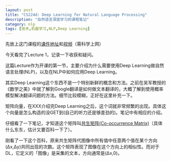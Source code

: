 ```yaml
---
layout: post
title: "CS224d: Deep Learning for Natural Language Processing"
description: "自然语言深度学习的课程笔记"
category: nlp
tags: [技术,机器学习,NLP,Deep Learning]
---
```

先放上这门课程的[课件地址](http://cs224d.stanford.edu/syllabus.html)和[视频](https://www.youtube.com/watch?v=xhHOL3TNyJs&list=PLmImxx8Char9Ig0ZHSyTqGsdhb9weEGam)（需科学上网）  

今天看完了Lecture 1，记录一下收获和疑问。  

这篇Lecture作为开课的第一节，主要介绍为什么需要使用Deep Learning做自然语言处理(NLP)，以及在NLP中如何应用Deep Learning。   

其实Deep Learning这个东西不是一个特别新鲜的概念和方法。之前在吴军教授的《数学之美》中就了解到Google翻译是如何做文本翻译的，大概了解到使用概率模型解决翻译问题的方法。细节比较模糊，正好在这里补充一下。  

矩阵向量，在XXX介绍完Deep Learning之后，这个词就非常频繁的出现。具体这个向量是怎么构造的没GET到(自己的听力还是够差劲的)。笔记中有相应的介绍。

仔细看了一下笔记，才知道这个矩阵叫[共生矩阵(Co-occurrence Matrix)](https://en.wikipedia.org/wiki/Co-occurrence_matrix)（具体什么东东，估计又要百科一下了）。

刚看了一下这个百科，原来共生矩阵代图像中所有值中任意两个值在某个方向(Δx,Δy)共同出现的次数。这个矩阵表现了图像在这个方向上的相似性。而对于DL，它定义的「图像」是采集的文本，方向通常是(Δx,0)。
